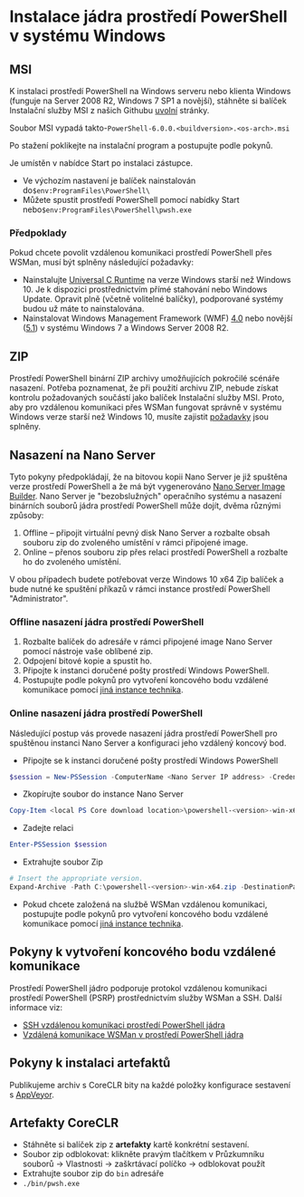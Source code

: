 # <a name="installing-powershell-core-on-windows"></a>Instalace jádra prostředí PowerShell v systému Windows

## <a name="msi"></a>MSI

K instalaci prostředí PowerShell na Windows serveru nebo klienta Windows (funguje na Server 2008 R2, Windows 7 SP1 a novější), stáhněte si balíček Instalační služby MSI z našich Githubu [uvolní][] stránky.

Soubor MSI vypadá takto-`PowerShell-6.0.0.<buildversion>.<os-arch>.msi`
<!-- TODO: should be updated to point to the Download Center as well -->

Po stažení poklikejte na instalační program a postupujte podle pokynů.

Je umístěn v nabídce Start po instalaci zástupce.

* Ve výchozím nastavení je balíček nainstalován do`$env:ProgramFiles\PowerShell\`
* Můžete spustit prostředí PowerShell pomocí nabídky Start nebo`$env:ProgramFiles\PowerShell\pwsh.exe`

### <a name="prerequisites"></a>Předpoklady

Pokud chcete povolit vzdálenou komunikaci prostředí PowerShell přes WSMan, musí být splněny následující požadavky:

* Nainstalujte [Universal C Runtime](https://www.microsoft.com/download/details.aspx?id=50410) na verze Windows starší než Windows 10.
  Je k dispozici prostřednictvím přímé stahování nebo Windows Update.
  Opravit plně (včetně volitelné balíčky), podporované systémy budou už máte to nainstalována.
* Nainstalovat Windows Management Framework (WMF) [4.0](https://www.microsoft.com/download/details.aspx?id=40855) nebo novější ([5.1](https://www.microsoft.com/download/details.aspx?id=54616)) v systému Windows 7 a Windows Server 2008 R2.

## <a name="zip"></a>ZIP

Prostředí PowerShell binární ZIP archivy umožňujících pokročilé scénáře nasazení.
Potřeba poznamenat, že při použití archivu ZIP, nebude získat kontrolu požadovaných součástí jako balíček Instalační služby MSI.
Proto, aby pro vzdálenou komunikaci přes WSMan fungovat správně v systému Windows verze starší než Windows 10, musíte zajistit [požadavky](#prerequisites) jsou splněny.

## <a name="deploying-on-nano-server"></a>Nasazení na Nano Server

Tyto pokyny předpokládají, že na bitovou kopii Nano Server je již spuštěna verze prostředí PowerShell a že má být vygenerováno [Nano Server Image Builder](https://technet.microsoft.com/windows-server-docs/get-started/deploy-nano-server).
Nano Server je "bezobslužných" operačního systému a nasazení binárních souborů jádra prostředí PowerShell může dojít, dvěma různými způsoby:

1. Offline – připojit virtuální pevný disk Nano Server a rozbalte obsah souboru zip do zvoleného umístění v rámci připojené image.
1. Online – přenos souboru zip přes relaci prostředí PowerShell a rozbalte ho do zvoleného umístění.

V obou případech budete potřebovat verze Windows 10 x64 Zip balíček a bude nutné ke spuštění příkazů v rámci instance prostředí PowerShell "Administrator".

### <a name="offline-deployment-of-powershell-core"></a>Offline nasazení jádra prostředí PowerShell

1. Rozbalte balíček do adresáře v rámci připojené image Nano Server pomocí nástroje vaše oblíbené zip.
1. Odpojení bitové kopie a spustit ho.
1. Připojte k instanci doručené pošty prostředí Windows PowerShell.
1. Postupujte podle pokynů pro vytvoření koncového bodu vzdálené komunikace pomocí [jiná instance technika](#executed-by-another-instance-of-powershell-on-behalf-of-the-instance-that-it-will-register).

### <a name="online-deployment-of-powershell-core"></a>Online nasazení jádra prostředí PowerShell

Následující postup vás provede nasazení jádra prostředí PowerShell pro spuštěnou instanci Nano Server a konfiguraci jeho vzdálený koncový bod.

* Připojte se k instanci doručené pošty prostředí Windows PowerShell

```powershell
$session = New-PSSession -ComputerName <Nano Server IP address> -Credential <An Administrator account on the system>
```

* Zkopírujte soubor do instance Nano Server

```powershell
Copy-Item <local PS Core download location>\powershell-<version>-win-x64.zip c:\ -ToSession $session
```

* Zadejte relaci

```powershell
Enter-PSSession $session
```

* Extrahujte soubor Zip

```powershell
# Insert the appropriate version.
Expand-Archive -Path C:\powershell-<version>-win-x64.zip -DestinationPath "C:\PowerShellCore_<version>"
```

* Pokud chcete založená na službě WSMan vzdálenou komunikaci, postupujte podle pokynů pro vytvoření koncového bodu vzdálené komunikace pomocí [jiná instance technika](../core-powershell/WSMan-Remoting-in-PowerShell-Core.md#executed-by-another-instance-of-powershell-on-behalf-of-the-instance-that-it-will-register).

## <a name="instructions-to-create-a-remoting-endpoint"></a>Pokyny k vytvoření koncového bodu vzdálené komunikace

Prostředí PowerShell jádro podporuje protokol vzdálenou komunikaci prostředí PowerShell (PSRP) prostřednictvím služby WSMan a SSH. Další informace viz:

* [SSH vzdálenou komunikaci prostředí PowerShell jádra][ssh-remoting]
* [Vzdálená komunikace WSMan v prostředí PowerShell jádra][wsman-remoting]

## <a name="artifact-installation-instructions"></a>Pokyny k instalaci artefaktů

Publikujeme archiv s CoreCLR bity na každé položky konfigurace sestavení s [AppVeyor][].

## <a name="coreclr-artifacts"></a>Artefakty CoreCLR

* Stáhněte si balíček zip z **artefakty** kartě konkrétní sestavení.
* Soubor zip odblokovat: klikněte pravým tlačítkem v Průzkumníku souborů -> Vlastnosti -> zaškrtávací políčko -> odblokovat použít
* Extrahujte soubor zip do `bin` adresáře
* `./bin/pwsh.exe`

<!-- [download-center]: TODO -->
[uvolní]: https://github.com/PowerShell/PowerShell/releases
[signing]: ../../tools/Sign-Package.ps1
[ssh-remoting]: ../core-powershell/SSH-Remoting-in-PowerShell-Core.md
[wsman-remoting]: ../core-powershell/WSMan-Remoting-in-PowerShell-Core.md
[AppVeyor]: https://ci.appveyor.com/project/PowerShell/powershell
